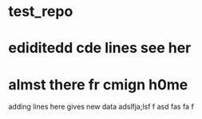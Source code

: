 # test_repo
# ediditedd cde lines see her
# almst there fr cmign h0me


adding lines here gives new data 
adslfja;lsf
f
asd
fas
fa
f